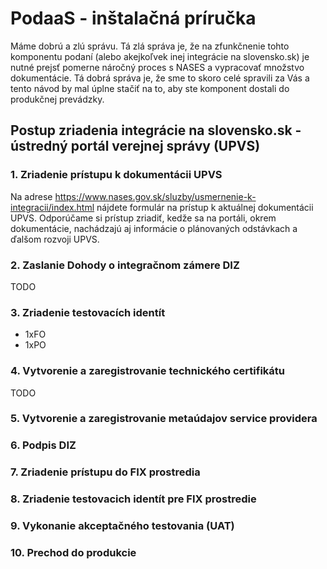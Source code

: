 # PodaaS - inštalačná príručka

Máme dobrú a zlú správu. Tá zlá správa je, že na zfunkčnenie tohto komponentu podaní (alebo akejkoľvek inej integrácie na slovensko.sk) je nutné prejsť pomerne náročný proces s NASES a vypracovať množstvo dokumentácie. Tá dobrá správa je, že sme to skoro celé spravili za Vás a tento návod by mal úplne stačiť na to, aby ste komponent dostali do produkčnej prevádzky.

## Postup zriadenia integrácie na slovensko.sk - ústredný portál verejnej správy (UPVS)

### 1. Zriadenie prístupu k dokumentácii UPVS

   Na adrese https://www.nases.gov.sk/sluzby/usmernenie-k-integracii/index.html nájdete formulár na prístup k aktuálnej dokumentácii UPVS. Odporúčame si prístup zriadiť, kedže sa na portáli, okrem dokumentácie, nachádzajú aj informácie o plánovaných odstávkach a ďalšom rozvoji UPVS.

### 2. Zaslanie Dohody o integračnom zámere DIZ 

TODO

### 3. Zriadenie testovacích identít
- 1xFO
- 1xPO

### 4. Vytvorenie a zaregistrovanie technického certifikátu

TODO

### 5. Vytvorenie a zaregistrovanie metaúdajov service providera

### 6. Podpis DIZ

### 7. Zriadenie prístupu do FIX prostredia

### 8. Zriadenie testovacich identít pre FIX prostredie

### 9. Vykonanie akceptačného testovania (UAT)

### 10. Prechod do produkcie
